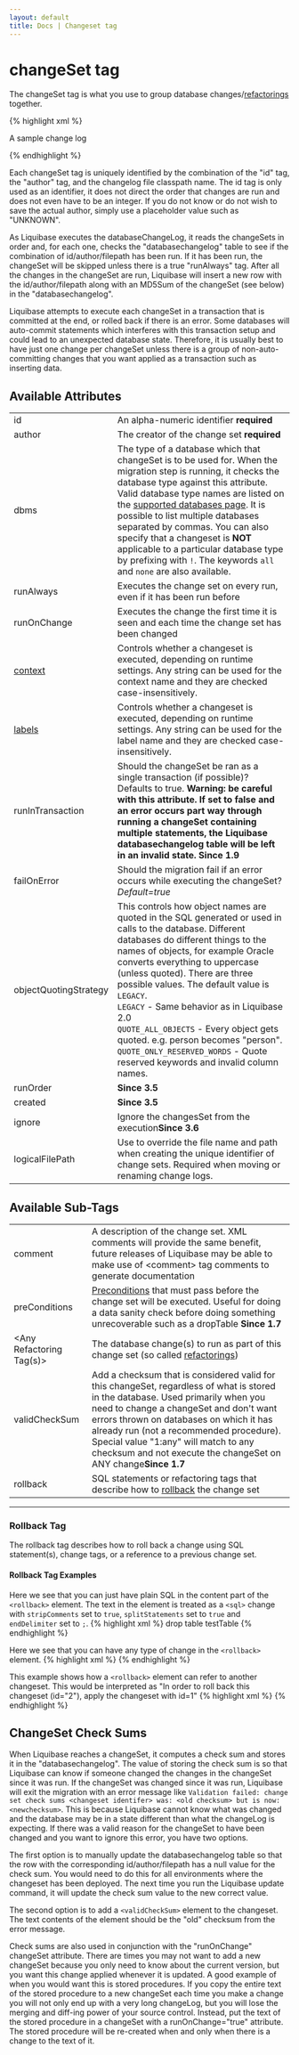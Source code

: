 ```yaml
---
layout: default
title: Docs | Changeset tag 
---
```


# changeSet tag 

The changeSet tag is what you use to group database changes/<a href="changes/index.html">refactorings</a> together.

{% highlight xml %}
<?xml version="1.0" encoding="UTF-8"?>

<databaseChangeLog
  xmlns="http://www.liquibase.org/xml/ns/dbchangelog"
  xmlns:xsi="http://www.w3.org/2001/XMLSchema-instance"
  xmlns:pro="http://www.liquibase.org/xml/ns/pro"
  xsi:schemaLocation="http://www.liquibase.org/xml/ns/dbchangelog http://www.liquibase.org/xml/ns/dbchangelog/dbchangelog-3.8.xsd
      http://www.liquibase.org/xml/ns/pro http://www.liquibase.org/xml/ns/pro/liquibase-pro-3.8.xsd">
    <changeSet id="1" author="bob">
        <comment>A sample change log</comment>
        <createTable/>
    </changeSet>
    <changeSet id="2" author="bob" runAlways="true">
        <alterTable/>
    </changeSet>
    <changeSet id="3" author="alice" failOnError="false" dbms="oracle">
        <alterTable/>
    </changeSet>
    <changeSet id="4" author="alice" failOnError="false" dbms="!oracle">
        <alterTable/>
    </changeSet>

</databaseChangeLog>
{% endhighlight %}

Each changeSet tag is uniquely identified by the combination of the "id" tag, the "author" tag, and the changelog file classpath name. The id tag is only used as an identifier, it does not direct the order that changes are run and does not even have to be an integer. If you do not know or do not wish to save the actual author, simply use a placeholder value such as "UNKNOWN".

As Liquibase executes the databaseChangeLog, it reads the changeSets in order and, for each one, checks the "databasechangelog" table to see if the combination of id/author/filepath has been run. If it has been run, the changeSet will be skipped unless there is a true "runAlways" tag. After all the changes in the changeSet are run, Liquibase will insert a new row with the id/author/filepath along with an MD5Sum of the changeSet (see below) in the "databasechangelog".

Liquibase attempts to execute each changeSet in a transaction that is committed at the end, or rolled back if there is an error. Some databases will auto-commit statements which interferes with this transaction setup and could lead to an unexpected database state. Therefore, it is usually best to have just one change per changeSet unless there is a group of non-auto-committing changes that you want applied as a transaction such as inserting data.




## Available Attributes ##

<table>
<tr><td>id</td><td>An alpha-numeric identifier <b>required</b> </td></tr>
<tr><td>author</td><td>The creator of the change set <b>required</b>  </td></tr>
<tr><td>dbms</td><td>The type of a database which that changeSet is to be used for. When the migration step is running, it checks the database type against this 
  attribute. Valid database type names are listed on the <a href="../databases.html">supported databases page</a>. It is possible to list multiple databases separated by commas. 
  You can also specify that a changeset is <b>NOT</b> applicable to a particular database type by prefixing with <code>!</code>. The keywords <code>all</code> and <code>none</code> are 
  also available.</td></tr>
<tr><td>runAlways</td><td>Executes the change set on every run, even if it has been run before </td></tr>
<tr><td>runOnChange</td><td>Executes the change the first time it is seen and each time the change set has been changed </td></tr>
<tr><td><a href="/documentation/contexts.html">context</a></td><td>Controls whether a changeset is executed, depending on runtime settings. Any string can be used for the context name and they are checked case-insensitively. </td></tr>
<tr><td><a href="/documentation/labels.html">labels</a></td><td>Controls whether a changeset is executed, depending on runtime settings. Any string can be used for the label name and they are checked case-insensitively.</td></tr>
<tr><td>runInTransaction</td><td>Should the changeSet be ran as a single transaction (if possible)?  Defaults to true.  <b>Warning: be careful with this attribute.  If set to false and an error occurs part way through running a changeSet containing multiple statements, the Liquibase databasechangelog table will be left in an invalid state.  </b><b>Since 1.9</b> </td></tr>
<tr><td>failOnError</td><td>Should the migration fail if an error occurs while executing the changeSet? <i>Default=true</i></td></tr>
<tr><td>objectQuotingStrategy</td><td>This controls how object names are quoted in the SQL generated or used in calls to the database. Different databases do different things to
the names of objects, for example Oracle converts everything to uppercase (unless quoted). There are three possible values. The default value is <code>LEGACY</code>.<br/>
<code>LEGACY</code> - Same behavior as in Liquibase 2.0<br/>
<code>QUOTE_ALL_OBJECTS</code> - Every object gets quoted. e.g. person becomes "person".<br/>
<code>QUOTE_ONLY_RESERVED_WORDS</code> - Quote reserved keywords and invalid column names.</td></tr>
<tr><td>runOrder</td><td><b>Since 3.5</b></td></tr>
<tr><td>created</td><td><b>Since 3.5</b></td></tr>
<tr><td>ignore</td><td>Ignore the changesSet from the execution<b>Since 3.6</b></td></tr>
<tr><td>logicalFilePath</td><td>Use to override the file name and path when creating the unique identifier of change sets. Required when moving or renaming change logs.</td></tr>
</table>


## Available Sub-Tags ##

<table>
<tr><td>comment</td><td>A description of the change set.  XML comments will provide the same benefit, future releases of Liquibase may be able to make use of &lt;comment&gt; tag comments to generate documentation </td></tr>
<tr><td>preConditions</td><td><a href="preconditions.html">Preconditions</a> that must pass before the change set will be executed.  Useful for doing a data sanity check before doing something unrecoverable such as a dropTable <b>Since 1.7</b> </td></tr>
<tr><td>&lt;Any Refactoring Tag(s)&gt;</td><td>The database change(s) to run as part of this change set (so called <a href="changes/index.html">refactorings</a>) </td></tr>
<tr><td>validCheckSum</td><td>Add a checksum that is considered valid for this changeSet, regardless of what is stored in the database. Used 
primarily when you need to change a changeSet and don't want errors thrown on databases on which it has already run (not a recommended procedure). Special value "1:any" will match to any checksum and not execute the changeSet on ANY change<b>Since 1.7</b> </td></tr>
<tr><td>rollback</td><td>SQL statements or refactoring tags that describe how to <a href="rollback.html">rollback</a> the change set </td></tr>
</table>

<hr/>

### Rollback Tag ###

The rollback tag describes how to roll back a change using SQL statement(s), change tags, or a reference to a previous change set.

#### Rollback Tag Examples ####

Here we see that you can just have plain SQL in the content part of the `<rollback>` element. The text in the element is treated as a `<sql>` change with `stripComments` set to `true`, 
`splitStatements` set to `true` and `endDelimiter` set to `;`.
{% highlight xml %}
<changeSet id="1" author="bob">
    <createTable tableName="testTable">
    <rollback>
        drop table testTable
    </rollback>
</changeSet>
{% endhighlight %}

Here we see that you can have any type of change in the `<rollback>` element.
{% highlight xml %}
<changeSet id="1" author="bob">
    <createTable tableName="testTable">
    <rollback>
        <dropTable tableName="testTable"/>
    </rollback>
</changeSet>
{% endhighlight %}

This example shows how a `<rollback>` element can refer to another changeset. This would be interpreted as "In order to roll back this changeset (id="2"), apply the changeset with id=1"
{% highlight xml %}
<changeSet id="2" author="bob">
    <dropTable tableName="testTable"/>
    <rollback changeSetId="1" changeSetAuthor="bob"/>
</changeSet>
{% endhighlight %}


## ChangeSet Check Sums ##

When Liquibase reaches a changeSet, it computes a check sum and stores it in the "databasechangelog". The value of storing the check sum is so that Liquibase can know if 
someone changed the changes in the changeSet since it was run. If the changeSet was changed since it was run, Liquibase will exit the migration with an error message like
`Validation failed: change set check sums <changeset identifer> was: <old checksum> but is now: <newchecksum>`. This is because Liquibase cannot know what was changed and the 
database may be in a state different than what the changeLog is expecting. If there was a valid reason for the changeSet to have 
been changed and you want to ignore this error, you have two options. 

The first option is to manually update the databasechangelog table so that the row with the corresponding id/author/filepath has a null value for the check sum. You would 
need to do this for all environments where the changeset has been deployed. The next time you run the Liquibase update command, it will update the check sum value to the new correct value. 

The second option is to add a `<validCheckSum>` element to the changeset. The text contents of the element should be the "old" checksum from the error message.


Check sums are also used in conjunction with the "runOnChange" changeSet attribute. There are times you may not want to add a new changeSet because you only need to know 
about the current version, but you want this change applied whenever it is updated. A good example of when you would want this is stored procedures. If you copy the entire 
text of the stored procedure to a new changeSet each time you make a change you will not only end up with a very long changeLog, but you will lose the merging and diff-ing 
power of your source control. Instead, put the text of the stored procedure in a changeSet with a runOnChange="true" attribute. The stored procedure will be re-created 
when and only when there is a change to the text of it.
